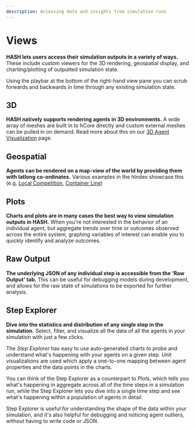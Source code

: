 ```yaml
---
description: Accessing data and insights from simulation runs
---
```


# Views

**HASH lets users access their simulation outputs in a variety of ways.** These include custom viewers for the 3D rendering, geospatial display, and charting/plotting of outputted simulation state.

Using the playbar at the bottom of the right-hand view pane you can scrub forwards and backwards in time through any existing simulation state.

## 3D

**HASH natively supports rendering agents in 3D environments.** A wide array of meshes are built in to hCore directly and custom external meshes can be pulled in on demand. Read more about this on our [3D Agent Visualization](https://docs.hash.ai/core/anatomy-of-an-agent/visualization/shapes) page.

## Geospatial

**Agents can be rendered on a map-view of the world by providing them with latlong co-ordinates.** Various examples in the hIndex showcase this \(e.g. [Local Competition](https://hash.ai/index/5e55694e10a3261046bfa8a6/local-competition), [Container Line](https://hash.ai/index/5f1b55b94238711b80904097/container-line)\)

## Plots

**Charts and plots are in many cases the best way to view simulation outputs in HASH.** When you're not interested in the behavior of an individual agent, but aggregate trends over time or outcomes observed across the entire system, graphing variables of interest can enable you to quickly identify and analyze outcomes.

## Raw Output

**The underlying JSON of any individual step is accessible from the 'Raw Output' tab.** This can be useful for debugging models during development, and allows for the raw state of simulations to be exported for further analysis.

## Step Explorer

**Dive into the statistics and distribution of any single step in the simulation.** Select, filter, and visualize all the data of all the agents in your simulation with just a few clicks.

The _Step Explorer_ has easy to use auto-generated charts to probe and understand what's happening with your agents on a given step. Unit visualizations are used which apply a one-to-one mapping between agent properties and the data points in the charts.

You can think of the Step Explorer as a counterpart to _Plots_, which tells you what's happening in aggregate across all of the time steps in a simulation run, while the Step Explorer lets you dive into a single time step and see what's happening within a population of agents in detail.

Step Explorer is useful for understanding the shape of the data within your simulation, and it's also helpful for debugging and noticing agent outliers, without having to write code or JSON.

